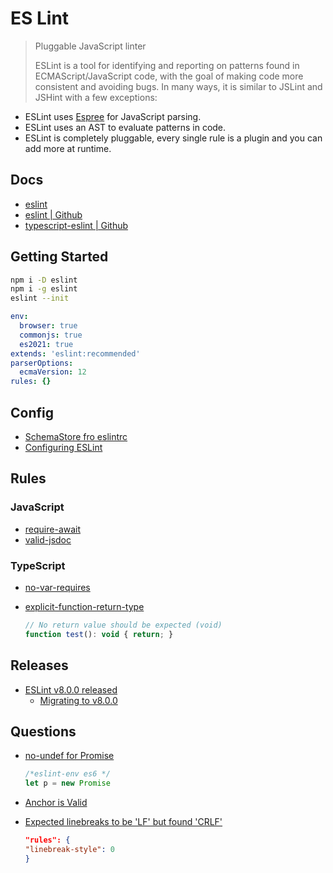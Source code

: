 # ES Lint


> Pluggable JavaScript linter
>
> ESLint is a tool for identifying and reporting on patterns found in ECMAScript/JavaScript code, with the goal of making code more consistent and avoiding bugs. In many ways, it is similar to JSLint and JSHint with a few exceptions:

* ESLint uses [Espree](https://github.com/eslint/espree) for JavaScript parsing.
* ESLint uses an AST to evaluate patterns in code.
* ESLint is completely pluggable, every single rule is a plugin and you can add more at runtime.

## Docs

* [eslint](https://eslint.org/)
* [eslint | Github](https://github.com/eslint/eslint)
* [typescript-eslint | Github](https://github.com/typescript-eslint/typescript-eslint)


## Getting Started

```bash
npm i -D eslint
npm i -g eslint
eslint --init
```

```yml
env:
  browser: true
  commonjs: true
  es2021: true
extends: 'eslint:recommended'
parserOptions:
  ecmaVersion: 12
rules: {}
```

## Config

* [SchemaStore fro eslintrc](https://github.com/SchemaStore/schemastore/blob/master/src/schemas/json/eslintrc.json)
* [Configuring ESLint](https://eslint.org/docs/user-guide/configuring)


## Rules

### JavaScript

* [require-await](https://eslint.org/docs/rules/require-await)
* [valid-jsdoc](https://eslint.org/docs/rules/valid-jsdoc)


### TypeScript

* [no-var-requires](https://github.com/typescript-eslint/typescript-eslint/blob/master/packages/eslint-plugin/docs/rules/no-var-requires.md)

* [explicit-function-return-type](https://github.com/typescript-eslint/typescript-eslint/blob/v2.31.0/packages/eslint-plugin/docs/rules/explicit-function-return-type.md)

  ```js
  // No return value should be expected (void)
  function test(): void { return; }
  ```

## Releases

* [ESLint v8.0.0 released](https://eslint.org/blog/2021/10/eslint-v8.0.0-released)
  * [Migrating to v8.0.0](https://eslint.org/docs/user-guide/migrating-to-8.0.0)

## Questions

* [no-undef for Promise](https://github.com/eslint/eslint/issues/4085#issuecomment-147486943)

    ```js
    /*eslint-env es6 */
    let p = new Promise
    ```

* [Anchor is Valid](https://github.com/evcohen/eslint-plugin-jsx-a11y/blob/master/docs/rules/anchor-is-valid.md)

* [Expected linebreaks to be 'LF' but found 'CRLF'](https://stackoverflow.com/q/37826449/1366033)

    ```json
    "rules": {
    "linebreak-style": 0
    }
    ```

